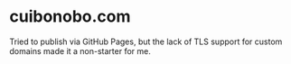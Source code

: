 # cuibonobo.com

Tried to publish via GitHub Pages, but the lack of TLS support for custom
domains made it a non-starter for me.
